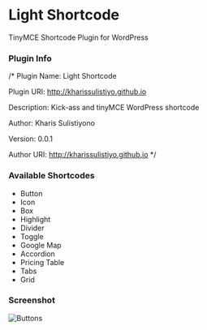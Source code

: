 # Light Shortcode

TinyMCE Shortcode Plugin for WordPress

### Plugin Info

/*
Plugin Name: Light Shortcode

Plugin URI: http://kharissulistiyo.github.io

Description: Kick-ass and tinyMCE WordPress shortcode

Author: Kharis Sulistiyono

Version: 0.0.1

Author URI: http://kharissulistiyo.github.io
*/


### Available Shortcodes

* Button
* Icon
* Box
* Highlight
* Divider
* Toggle
* Google Map
* Accordion
* Pricing Table
* Tabs
* Grid

### Screenshot

<img src="https://raw.github.com/kharissulistiyo/Light-Shortcode/master/screenshot-1.png" alt="Buttons" />